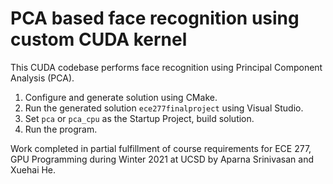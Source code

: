 # PCA based face recognition using custom CUDA kernel

This CUDA codebase performs face recognition using Principal Component Analysis (PCA). 

1. Configure and generate solution using CMake.
2. Run the generated solution ```ece277finalproject``` using Visual Studio.
3. Set ```pca``` or ```pca_cpu``` as the Startup Project, build solution.
5. Run the program.

Work completed in partial fulfillment of course requirements for ECE 277, GPU Programming during Winter 2021 at UCSD by Aparna Srinivasan and Xuehai He.
